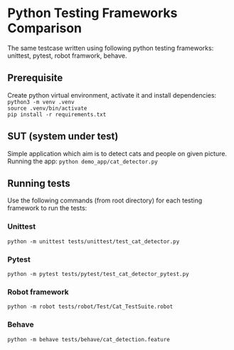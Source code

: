 # Python Testing Frameworks Comparison

The same testcase written using following python testing frameworks: unittest, pytest, robot framwork, behave.

## Prerequisite

Create python virtual environment, activate it and install dependencies:  
`python3 -m venv .venv`  
`source .venv/bin/activate`  
`pip install -r requirements.txt`  


## SUT (system under test)

Simple application which aim is to detect cats and people on given picture. 
Running the app:  `python demo_app/cat_detector.py`

## Running tests

Use the following commands (from root directory) for each testing framework to run the tests:

### Unittest

`python -m unittest tests/unittest/test_cat_detector.py`

### Pytest

`python -m pytest tests/pytest/test_cat_detector_pytest.py`

### Robot framework

`python -m robot tests/robot/Test/Cat_TestSuite.robot`

### Behave

`python -m behave tests/behave/cat_detection.feature`
